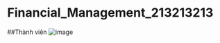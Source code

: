 # Financial_Management_213213213
##Thành viên
![image](https://github.com/user-attachments/assets/a4f56b15-d7b7-46e4-a1e0-cafb10c71cc0)
